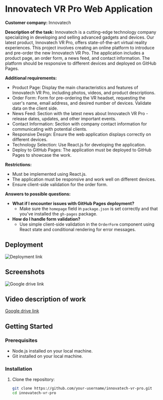 # Innovatech VR Pro Web Application

**Customer company:** Innovatech

**Description of the task:**
Innovatech is a cutting-edge technology company specializing in developing and selling advanced gadgets and devices. Our latest product, Innovatech VR Pro, offers state-of-the-art virtual reality experiences. This project involves creating an online platform to introduce and pre-order the new Innovatech VR Pro. The application includes a product page, an order form, a news feed, and contact information. The platform should be responsive to different devices and deployed on GitHub Pages.

**Additional requirements:**
- Product Page: Display the main characteristics and features of Innovatech VR Pro, including photos, videos, and product descriptions.
- Order Form: Form for pre-ordering the VR headset, requesting the user's name, email address, and desired number of devices. Validate data on the client side.
- News Feed: Section with the latest news about Innovatech VR Pro - release dates, updates, and other important events.
- Contact Information: Section with company contact information for communicating with potential clients.
- Responsive Design: Ensure the web application displays correctly on different devices.
- Technology Selection: Use React.js for developing the application.
- Deploy to GitHub Pages: The application must be deployed to GitHub Pages to showcase the work.

**Restrictions:**
- Must be implemented using React.js.
- The application must be responsive and work well on different devices.
- Ensure client-side validation for the order form.

**Answers to possible questions:**
- **What if I encounter issues with GitHub Pages deployment?**
  - Make sure the `homepage` field in `package.json` is set correctly and that you've installed the `gh-pages` package.
- **How do I handle form validation?**
  - Use simple client-side validation in the `OrderForm` component using React state and conditional rendering for error messages.


## Deployment

![Deployment link](https://sammythebelegor.github.io/Innovatech/)

## Screenshots

![Google drive link](https://drive.google.com/drive/folders/1oZ7P3w6tVA_E-OAPewMGECNtYRg_6Brc?usp=sharing)


## Video description of work

[Google drive link](https://drive.google.com/drive/folders/1oZ7P3w6tVA_E-OAPewMGECNtYRg_6Brc?usp=sharing)

## Getting Started

### Prerequisites

- Node.js installed on your local machine.
- Git installed on your local machine.

### Installation

1. Clone the repository:
   ```bash
   git clone https://github.com/your-username/innovatech-vr-pro.git
   cd innovatech-vr-pro